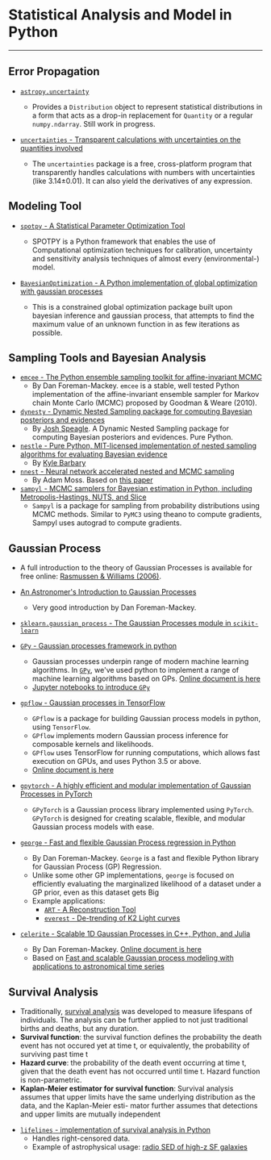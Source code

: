 # Statistical Analysis and Model in Python

-----

## Error Propagation

* [`astropy.uncertainty`]()
	- Provides a `Distribution` object to represent statistical distributions in a form that acts as a drop-in replacement for `Quantity` or a regular `numpy.ndarray`. Still work in progress.

* [`uncertainties` - Transparent calculations with uncertainties on the quantities involved](https://github.com/lebigot/uncertainties)
	- The `uncertainties` package is a free, cross-platform program that transparently handles calculations with numbers with uncertainties (like 3.14±0.01). It can also yield the derivatives of any expression.

## Modeling Tool

* [`spotpy` - A Statistical Parameter Optimization Tool](https://github.com/thouska/spotpy)
	- SPOTPY is a Python framework that enables the use of Computational optimization techniques for calibration, uncertainty and sensitivity analysis techniques of almost every (environmental-) model.

* [`BayesianOptimization` - A Python implementation of global optimization with gaussian processes](https://github.com/fmfn/BayesianOptimization)
	- This is a constrained global optimization package built upon bayesian inference and gaussian process, that attempts to find the maximum value of an unknown function in as few iterations as possible.

## Sampling Tools and Bayesian Analysis

* [`emcee` - The Python ensemble sampling toolkit for affine-invariant MCMC](https://github.com/dfm/emcee)
	- By Dan Foreman-Mackey. `emcee` is a stable, well tested Python implementation of the affine-invariant ensemble sampler for Markov chain Monte Carlo (MCMC) proposed by Goodman & Weare (2010).
* [`dynesty` - Dynamic Nested Sampling package for computing Bayesian posteriors and evidences](https://github.com/joshspeagle/dynesty)
	- By [Josh Speagle](https://joshspeagle.github.io/). A Dynamic Nested Sampling package for computing Bayesian posteriors and evidences. Pure Python.
* [`nestle` - Pure Python, MIT-licensed implementation of nested sampling algorithms for evaluating Bayesian evidence](https://github.com/kbarbary/nestle)
	- By [Kyle Barbary](http://kylebarbary.com/)
* [`nnest` - Neural network accelerated nested and MCMC sampling](https://github.com/adammoss/nnest)
	- By Adam Moss. Based on [this paper](https://arxiv.org/abs/1903.10860)
* [`sampyl` - MCMC samplers for Bayesian estimation in Python, including Metropolis-Hastings, NUTS, and Slice](https://github.com/mcleonard/sampyl)
	- `Sampyl` is a package for sampling from probability distributions using MCMC methods. Similar to `PyMC3` using theano to compute gradients, Sampyl uses autograd to compute gradients.

## Gaussian Process

* A full introduction to the theory of Gaussian Processes is available for free online: [Rasmussen & Williams (2006)](http://www.gaussianprocess.org/gpml/).
* [An Astronomer's Introduction to Gaussian Processes](https://astrostatistics.psu.edu/su14/lectures/penn-gp.pdf)
	- Very good introduction by Dan Foreman-Mackey.

* [`sklearn.gaussian_process` - The Gaussian Processes module in `scikit-learn`](https://scikit-learn.org/stable/modules/gaussian_process.html)

* [`GPy` - Gaussian processes framework in python](https://github.com/sheffieldml/gpy)
	- Gaussian processes underpin range of modern machine learning algorithms. In [`GPy`](http://sheffieldml.github.io/GPy/), we've used python to implement a range of machine learning algorithms based on GPs. [Online document is here](https://gpy.readthedocs.io/en/deploy/) 
	- [Jupyter notebooks to introduce `GPy`](https://nbviewer.jupyter.org/github/SheffieldML/notebook/blob/master/GPy/index.ipynb)

* [`gpflow` - Gaussian processes in TensorFlow](https://github.com/GPflow/GPflow)
	- `GPflow` is a package for building Gaussian process models in python, using `TensorFlow`.
	- `GPflow` implements modern Gaussian process inference for composable kernels and likelihoods.
	- `GPflow` uses TensorFlow for running computations, which allows fast execution on GPUs, and uses Python 3.5 or above.
	- [Online document is here](https://gpflow.readthedocs.io/en/develop/)

* [`gpytorch` - A highly efficient and modular implementation of Gaussian Processes in PyTorch](https://github.com/cornellius-gp/gpytorch)
	- `GPyTorch` is a Gaussian process library implemented using `PyTorch`. `GPyTorch` is designed for creating scalable, flexible, and modular Gaussian process models with ease.

* [`george` - Fast and flexible Gaussian Process regression in Python](https://github.com/dfm/george)
	- By Dan Foreman-Mackey. `George` is a fast and flexible Python library for Gaussian Process (GP) Regression.
	- Unlike some other GP implementations, `george` is focused on efficiently evaluating the marginalized likelihood of a dataset under a GP prior, even as this dataset gets Big
	- Example applications:
		* [`ART` - A Reconstruction Tool](https://github.com/tmcclintock/AReconstructionTool)
		* [`everest` - De-trending of K2 Light curves](https://github.com/rodluger/everest)

* [`celerite` - Scalable 1D Gaussian Processes in C++, Python, and Julia](https://github.com/dfm/celerite)
	- By Dan Foreman-Mackey. [Online document is here](https://celerite.readthedocs.io/en/stable/) 
	- Based on [Fast and scalable Gaussian process modeling with applications to astronomical time series](https://arxiv.org/abs/1703.09710)

## Survival Analysis

* Traditionally, [survival analysis](https://en.wikipedia.org/wiki/Survival_analysis) was developed to measure lifespans of individuals. The analysis can be further applied to not just traditional births and deaths, but any duration.
* **Survival function**: the survival function defines the probability the death event has not occured yet at time t, or equivalently, the probability of surviving past time t
* **Hazard curve**: the probability of the death event occurring at time t, given that the death event has not occurred until time t. Hazard function is non-parametric.
* **Kaplan-Meier estimator for survival function**: Survival analysis assumes that upper limits have the same underlying distribution as the data, and the Kaplan-Meier esti- mator further assumes that detections and upper limits are mutually independent

- [`lifelines` - implementation of survival analysis in Python](https://lifelines.readthedocs.io/en/latest/)
	* Handles right-censored data.
	* Example of astrophysical usage: [radio SED of high-z SF galaxies](https://arxiv.org/abs/1812.03392)
